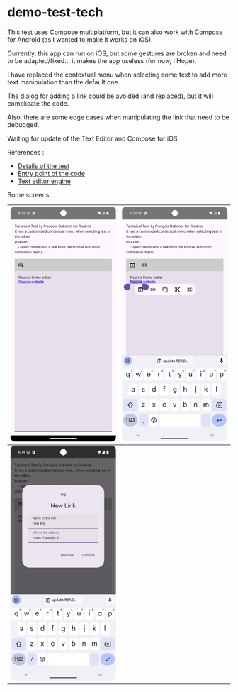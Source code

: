 # demo-test-tech


This test uses Compose multiplatform, but it can also work with Compose for Android (as I wanted to make it works on iOS).

Currently, this app can run on iOS, but some gestures are broken and need to be adapted/fixed... it makes the app useless (for now, I Hope).

I have replaced the contextual menu when selecting some text to add more text manipulation than the default one.

The dialog for adding a link could be avoided (and replaced), but it will complicate the code.

Also, there are some edge cases when manipulating the link that need to be debugged.

Waiting for update of the Text Editor and Compose for iOS

References :

- [Details of the test](https://routineco.notion.site/Exercise-iOS-Android-links-99dbff03302440ff88d605d50aaeb27b)
- [Entry point of the code](composeApp/src/commonMain/kotlin/fr/francoisdabonot/texttoolbareditordemo/App.kt)
- [Text editor engine](https://github.com/MohamedRejeb/compose-rich-editor)

Some screens

| ![simple](./screens/screen1.png)       | ![with selection](./screens/screen2.png) |
|----------------------------------------|------------------------------------------|
| ![add new link](./screens/screen3.png) |                                          |

